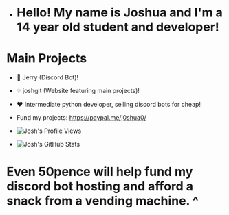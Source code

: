 - # Hello! My name is Joshua and I'm a 14 year old student and developer!

# Main Projects
- 📝 Jerry (Discord Bot)!
- 💡 joshgit (Website featuring main projects)!

- ❤️ Intermediate python developer, selling discord bots for cheap! 
- Fund my projects: https://paypal.me/j0shua0/

- ![Josh's Profile Views](https://komarev.com/ghpvc/?username=PythonJoshua&style=flat-square)

- ![Josh's GitHub Stats](https://github-readme-stats.vercel.app/api?username=PythonJoshua&show_icons=true&theme=dark)

# Even 50pence will help fund my discord bot hosting and afford a snack from a vending machine. ^
